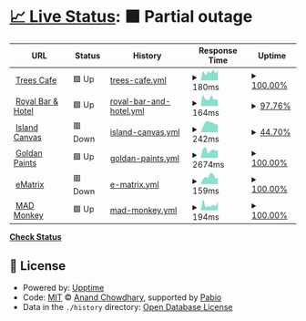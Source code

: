 # [📈 Live Status](https://status.hellodynamicbiz.com): <!--live status--> **🟧 Partial outage**

<!--start: status pages-->
<!-- This summary is generated by Upptime (https://github.com/upptime/upptime) -->
<!-- Do not edit this manually, your changes will be overwritten -->
<!-- prettier-ignore -->
| URL | Status | History | Response Time | Uptime |
| --- | ------ | ------- | ------------- | ------ |
| <img alt="" src="https://icons.duckduckgo.com/ip3/treescafekandy.com.ico" height="13"> [Trees Cafe](https://treescafekandy.com) | 🟩 Up | [trees-cafe.yml](https://github.com/dynamicbiz4/uptime/commits/HEAD/history/trees-cafe.yml) | <details><summary><img alt="Response time graph" src="./graphs/trees-cafe/response-time-week.png" height="20"> 180ms</summary><br><a href="https://status.hellodynamicbiz.com/history/trees-cafe"><img alt="Response time 173" src="https://img.shields.io/endpoint?url=https%3A%2F%2Fraw.githubusercontent.com%2Fdynamicbiz4%2Fuptime%2FHEAD%2Fapi%2Ftrees-cafe%2Fresponse-time.json"></a><br><a href="https://status.hellodynamicbiz.com/history/trees-cafe"><img alt="24-hour response time 219" src="https://img.shields.io/endpoint?url=https%3A%2F%2Fraw.githubusercontent.com%2Fdynamicbiz4%2Fuptime%2FHEAD%2Fapi%2Ftrees-cafe%2Fresponse-time-day.json"></a><br><a href="https://status.hellodynamicbiz.com/history/trees-cafe"><img alt="7-day response time 180" src="https://img.shields.io/endpoint?url=https%3A%2F%2Fraw.githubusercontent.com%2Fdynamicbiz4%2Fuptime%2FHEAD%2Fapi%2Ftrees-cafe%2Fresponse-time-week.json"></a><br><a href="https://status.hellodynamicbiz.com/history/trees-cafe"><img alt="30-day response time 174" src="https://img.shields.io/endpoint?url=https%3A%2F%2Fraw.githubusercontent.com%2Fdynamicbiz4%2Fuptime%2FHEAD%2Fapi%2Ftrees-cafe%2Fresponse-time-month.json"></a><br><a href="https://status.hellodynamicbiz.com/history/trees-cafe"><img alt="1-year response time 173" src="https://img.shields.io/endpoint?url=https%3A%2F%2Fraw.githubusercontent.com%2Fdynamicbiz4%2Fuptime%2FHEAD%2Fapi%2Ftrees-cafe%2Fresponse-time-year.json"></a></details> | <details><summary><a href="https://status.hellodynamicbiz.com/history/trees-cafe">100.00%</a></summary><a href="https://status.hellodynamicbiz.com/history/trees-cafe"><img alt="All-time uptime 100.00%" src="https://img.shields.io/endpoint?url=https%3A%2F%2Fraw.githubusercontent.com%2Fdynamicbiz4%2Fuptime%2FHEAD%2Fapi%2Ftrees-cafe%2Fuptime.json"></a><br><a href="https://status.hellodynamicbiz.com/history/trees-cafe"><img alt="24-hour uptime 100.00%" src="https://img.shields.io/endpoint?url=https%3A%2F%2Fraw.githubusercontent.com%2Fdynamicbiz4%2Fuptime%2FHEAD%2Fapi%2Ftrees-cafe%2Fuptime-day.json"></a><br><a href="https://status.hellodynamicbiz.com/history/trees-cafe"><img alt="7-day uptime 100.00%" src="https://img.shields.io/endpoint?url=https%3A%2F%2Fraw.githubusercontent.com%2Fdynamicbiz4%2Fuptime%2FHEAD%2Fapi%2Ftrees-cafe%2Fuptime-week.json"></a><br><a href="https://status.hellodynamicbiz.com/history/trees-cafe"><img alt="30-day uptime 100.00%" src="https://img.shields.io/endpoint?url=https%3A%2F%2Fraw.githubusercontent.com%2Fdynamicbiz4%2Fuptime%2FHEAD%2Fapi%2Ftrees-cafe%2Fuptime-month.json"></a><br><a href="https://status.hellodynamicbiz.com/history/trees-cafe"><img alt="1-year uptime 100.00%" src="https://img.shields.io/endpoint?url=https%3A%2F%2Fraw.githubusercontent.com%2Fdynamicbiz4%2Fuptime%2FHEAD%2Fapi%2Ftrees-cafe%2Fuptime-year.json"></a></details>
| <img alt="" src="https://icons.duckduckgo.com/ip3/royalbarandhotel.com.ico" height="13"> [Royal Bar & Hotel](https://royalbarandhotel.com) | 🟩 Up | [royal-bar-and-hotel.yml](https://github.com/dynamicbiz4/uptime/commits/HEAD/history/royal-bar-and-hotel.yml) | <details><summary><img alt="Response time graph" src="./graphs/royal-bar-and-hotel/response-time-week.png" height="20"> 164ms</summary><br><a href="https://status.hellodynamicbiz.com/history/royal-bar-and-hotel"><img alt="Response time 167" src="https://img.shields.io/endpoint?url=https%3A%2F%2Fraw.githubusercontent.com%2Fdynamicbiz4%2Fuptime%2FHEAD%2Fapi%2Froyal-bar-and-hotel%2Fresponse-time.json"></a><br><a href="https://status.hellodynamicbiz.com/history/royal-bar-and-hotel"><img alt="24-hour response time 133" src="https://img.shields.io/endpoint?url=https%3A%2F%2Fraw.githubusercontent.com%2Fdynamicbiz4%2Fuptime%2FHEAD%2Fapi%2Froyal-bar-and-hotel%2Fresponse-time-day.json"></a><br><a href="https://status.hellodynamicbiz.com/history/royal-bar-and-hotel"><img alt="7-day response time 164" src="https://img.shields.io/endpoint?url=https%3A%2F%2Fraw.githubusercontent.com%2Fdynamicbiz4%2Fuptime%2FHEAD%2Fapi%2Froyal-bar-and-hotel%2Fresponse-time-week.json"></a><br><a href="https://status.hellodynamicbiz.com/history/royal-bar-and-hotel"><img alt="30-day response time 163" src="https://img.shields.io/endpoint?url=https%3A%2F%2Fraw.githubusercontent.com%2Fdynamicbiz4%2Fuptime%2FHEAD%2Fapi%2Froyal-bar-and-hotel%2Fresponse-time-month.json"></a><br><a href="https://status.hellodynamicbiz.com/history/royal-bar-and-hotel"><img alt="1-year response time 167" src="https://img.shields.io/endpoint?url=https%3A%2F%2Fraw.githubusercontent.com%2Fdynamicbiz4%2Fuptime%2FHEAD%2Fapi%2Froyal-bar-and-hotel%2Fresponse-time-year.json"></a></details> | <details><summary><a href="https://status.hellodynamicbiz.com/history/royal-bar-and-hotel">97.76%</a></summary><a href="https://status.hellodynamicbiz.com/history/royal-bar-and-hotel"><img alt="All-time uptime 99.78%" src="https://img.shields.io/endpoint?url=https%3A%2F%2Fraw.githubusercontent.com%2Fdynamicbiz4%2Fuptime%2FHEAD%2Fapi%2Froyal-bar-and-hotel%2Fuptime.json"></a><br><a href="https://status.hellodynamicbiz.com/history/royal-bar-and-hotel"><img alt="24-hour uptime 84.44%" src="https://img.shields.io/endpoint?url=https%3A%2F%2Fraw.githubusercontent.com%2Fdynamicbiz4%2Fuptime%2FHEAD%2Fapi%2Froyal-bar-and-hotel%2Fuptime-day.json"></a><br><a href="https://status.hellodynamicbiz.com/history/royal-bar-and-hotel"><img alt="7-day uptime 97.76%" src="https://img.shields.io/endpoint?url=https%3A%2F%2Fraw.githubusercontent.com%2Fdynamicbiz4%2Fuptime%2FHEAD%2Fapi%2Froyal-bar-and-hotel%2Fuptime-week.json"></a><br><a href="https://status.hellodynamicbiz.com/history/royal-bar-and-hotel"><img alt="30-day uptime 99.49%" src="https://img.shields.io/endpoint?url=https%3A%2F%2Fraw.githubusercontent.com%2Fdynamicbiz4%2Fuptime%2FHEAD%2Fapi%2Froyal-bar-and-hotel%2Fuptime-month.json"></a><br><a href="https://status.hellodynamicbiz.com/history/royal-bar-and-hotel"><img alt="1-year uptime 99.78%" src="https://img.shields.io/endpoint?url=https%3A%2F%2Fraw.githubusercontent.com%2Fdynamicbiz4%2Fuptime%2FHEAD%2Fapi%2Froyal-bar-and-hotel%2Fuptime-year.json"></a></details>
| <img alt="" src="https://icons.duckduckgo.com/ip3/island-canvas.com.ico" height="13"> [Island Canvas](https://island-canvas.com) | 🟥 Down | [island-canvas.yml](https://github.com/dynamicbiz4/uptime/commits/HEAD/history/island-canvas.yml) | <details><summary><img alt="Response time graph" src="./graphs/island-canvas/response-time-week.png" height="20"> 242ms</summary><br><a href="https://status.hellodynamicbiz.com/history/island-canvas"><img alt="Response time 347" src="https://img.shields.io/endpoint?url=https%3A%2F%2Fraw.githubusercontent.com%2Fdynamicbiz4%2Fuptime%2FHEAD%2Fapi%2Fisland-canvas%2Fresponse-time.json"></a><br><a href="https://status.hellodynamicbiz.com/history/island-canvas"><img alt="24-hour response time 0" src="https://img.shields.io/endpoint?url=https%3A%2F%2Fraw.githubusercontent.com%2Fdynamicbiz4%2Fuptime%2FHEAD%2Fapi%2Fisland-canvas%2Fresponse-time-day.json"></a><br><a href="https://status.hellodynamicbiz.com/history/island-canvas"><img alt="7-day response time 242" src="https://img.shields.io/endpoint?url=https%3A%2F%2Fraw.githubusercontent.com%2Fdynamicbiz4%2Fuptime%2FHEAD%2Fapi%2Fisland-canvas%2Fresponse-time-week.json"></a><br><a href="https://status.hellodynamicbiz.com/history/island-canvas"><img alt="30-day response time 356" src="https://img.shields.io/endpoint?url=https%3A%2F%2Fraw.githubusercontent.com%2Fdynamicbiz4%2Fuptime%2FHEAD%2Fapi%2Fisland-canvas%2Fresponse-time-month.json"></a><br><a href="https://status.hellodynamicbiz.com/history/island-canvas"><img alt="1-year response time 347" src="https://img.shields.io/endpoint?url=https%3A%2F%2Fraw.githubusercontent.com%2Fdynamicbiz4%2Fuptime%2FHEAD%2Fapi%2Fisland-canvas%2Fresponse-time-year.json"></a></details> | <details><summary><a href="https://status.hellodynamicbiz.com/history/island-canvas">44.70%</a></summary><a href="https://status.hellodynamicbiz.com/history/island-canvas"><img alt="All-time uptime 94.59%" src="https://img.shields.io/endpoint?url=https%3A%2F%2Fraw.githubusercontent.com%2Fdynamicbiz4%2Fuptime%2FHEAD%2Fapi%2Fisland-canvas%2Fuptime.json"></a><br><a href="https://status.hellodynamicbiz.com/history/island-canvas"><img alt="24-hour uptime 0.00%" src="https://img.shields.io/endpoint?url=https%3A%2F%2Fraw.githubusercontent.com%2Fdynamicbiz4%2Fuptime%2FHEAD%2Fapi%2Fisland-canvas%2Fuptime-day.json"></a><br><a href="https://status.hellodynamicbiz.com/history/island-canvas"><img alt="7-day uptime 44.70%" src="https://img.shields.io/endpoint?url=https%3A%2F%2Fraw.githubusercontent.com%2Fdynamicbiz4%2Fuptime%2FHEAD%2Fapi%2Fisland-canvas%2Fuptime-week.json"></a><br><a href="https://status.hellodynamicbiz.com/history/island-canvas"><img alt="30-day uptime 87.27%" src="https://img.shields.io/endpoint?url=https%3A%2F%2Fraw.githubusercontent.com%2Fdynamicbiz4%2Fuptime%2FHEAD%2Fapi%2Fisland-canvas%2Fuptime-month.json"></a><br><a href="https://status.hellodynamicbiz.com/history/island-canvas"><img alt="1-year uptime 94.59%" src="https://img.shields.io/endpoint?url=https%3A%2F%2Fraw.githubusercontent.com%2Fdynamicbiz4%2Fuptime%2FHEAD%2Fapi%2Fisland-canvas%2Fuptime-year.json"></a></details>
| <img alt="" src="https://icons.duckduckgo.com/ip3/www.goldenpaints.lk.ico" height="13"> [Goldan Paints](https://www.goldenpaints.lk) | 🟩 Up | [goldan-paints.yml](https://github.com/dynamicbiz4/uptime/commits/HEAD/history/goldan-paints.yml) | <details><summary><img alt="Response time graph" src="./graphs/goldan-paints/response-time-week.png" height="20"> 2674ms</summary><br><a href="https://status.hellodynamicbiz.com/history/goldan-paints"><img alt="Response time 1692" src="https://img.shields.io/endpoint?url=https%3A%2F%2Fraw.githubusercontent.com%2Fdynamicbiz4%2Fuptime%2FHEAD%2Fapi%2Fgoldan-paints%2Fresponse-time.json"></a><br><a href="https://status.hellodynamicbiz.com/history/goldan-paints"><img alt="24-hour response time 2573" src="https://img.shields.io/endpoint?url=https%3A%2F%2Fraw.githubusercontent.com%2Fdynamicbiz4%2Fuptime%2FHEAD%2Fapi%2Fgoldan-paints%2Fresponse-time-day.json"></a><br><a href="https://status.hellodynamicbiz.com/history/goldan-paints"><img alt="7-day response time 2674" src="https://img.shields.io/endpoint?url=https%3A%2F%2Fraw.githubusercontent.com%2Fdynamicbiz4%2Fuptime%2FHEAD%2Fapi%2Fgoldan-paints%2Fresponse-time-week.json"></a><br><a href="https://status.hellodynamicbiz.com/history/goldan-paints"><img alt="30-day response time 3236" src="https://img.shields.io/endpoint?url=https%3A%2F%2Fraw.githubusercontent.com%2Fdynamicbiz4%2Fuptime%2FHEAD%2Fapi%2Fgoldan-paints%2Fresponse-time-month.json"></a><br><a href="https://status.hellodynamicbiz.com/history/goldan-paints"><img alt="1-year response time 1692" src="https://img.shields.io/endpoint?url=https%3A%2F%2Fraw.githubusercontent.com%2Fdynamicbiz4%2Fuptime%2FHEAD%2Fapi%2Fgoldan-paints%2Fresponse-time-year.json"></a></details> | <details><summary><a href="https://status.hellodynamicbiz.com/history/goldan-paints">100.00%</a></summary><a href="https://status.hellodynamicbiz.com/history/goldan-paints"><img alt="All-time uptime 98.12%" src="https://img.shields.io/endpoint?url=https%3A%2F%2Fraw.githubusercontent.com%2Fdynamicbiz4%2Fuptime%2FHEAD%2Fapi%2Fgoldan-paints%2Fuptime.json"></a><br><a href="https://status.hellodynamicbiz.com/history/goldan-paints"><img alt="24-hour uptime 100.00%" src="https://img.shields.io/endpoint?url=https%3A%2F%2Fraw.githubusercontent.com%2Fdynamicbiz4%2Fuptime%2FHEAD%2Fapi%2Fgoldan-paints%2Fuptime-day.json"></a><br><a href="https://status.hellodynamicbiz.com/history/goldan-paints"><img alt="7-day uptime 100.00%" src="https://img.shields.io/endpoint?url=https%3A%2F%2Fraw.githubusercontent.com%2Fdynamicbiz4%2Fuptime%2FHEAD%2Fapi%2Fgoldan-paints%2Fuptime-week.json"></a><br><a href="https://status.hellodynamicbiz.com/history/goldan-paints"><img alt="30-day uptime 100.00%" src="https://img.shields.io/endpoint?url=https%3A%2F%2Fraw.githubusercontent.com%2Fdynamicbiz4%2Fuptime%2FHEAD%2Fapi%2Fgoldan-paints%2Fuptime-month.json"></a><br><a href="https://status.hellodynamicbiz.com/history/goldan-paints"><img alt="1-year uptime 98.12%" src="https://img.shields.io/endpoint?url=https%3A%2F%2Fraw.githubusercontent.com%2Fdynamicbiz4%2Fuptime%2FHEAD%2Fapi%2Fgoldan-paints%2Fuptime-year.json"></a></details>
| <img alt="" src="https://icons.duckduckgo.com/ip3/ematrixit.com.ico" height="13"> [eMatrix](https://ematrixit.com/) | 🟥 Down | [e-matrix.yml](https://github.com/dynamicbiz4/uptime/commits/HEAD/history/e-matrix.yml) | <details><summary><img alt="Response time graph" src="./graphs/e-matrix/response-time-week.png" height="20"> 159ms</summary><br><a href="https://status.hellodynamicbiz.com/history/e-matrix"><img alt="Response time 164" src="https://img.shields.io/endpoint?url=https%3A%2F%2Fraw.githubusercontent.com%2Fdynamicbiz4%2Fuptime%2FHEAD%2Fapi%2Fe-matrix%2Fresponse-time.json"></a><br><a href="https://status.hellodynamicbiz.com/history/e-matrix"><img alt="24-hour response time 132" src="https://img.shields.io/endpoint?url=https%3A%2F%2Fraw.githubusercontent.com%2Fdynamicbiz4%2Fuptime%2FHEAD%2Fapi%2Fe-matrix%2Fresponse-time-day.json"></a><br><a href="https://status.hellodynamicbiz.com/history/e-matrix"><img alt="7-day response time 159" src="https://img.shields.io/endpoint?url=https%3A%2F%2Fraw.githubusercontent.com%2Fdynamicbiz4%2Fuptime%2FHEAD%2Fapi%2Fe-matrix%2Fresponse-time-week.json"></a><br><a href="https://status.hellodynamicbiz.com/history/e-matrix"><img alt="30-day response time 168" src="https://img.shields.io/endpoint?url=https%3A%2F%2Fraw.githubusercontent.com%2Fdynamicbiz4%2Fuptime%2FHEAD%2Fapi%2Fe-matrix%2Fresponse-time-month.json"></a><br><a href="https://status.hellodynamicbiz.com/history/e-matrix"><img alt="1-year response time 164" src="https://img.shields.io/endpoint?url=https%3A%2F%2Fraw.githubusercontent.com%2Fdynamicbiz4%2Fuptime%2FHEAD%2Fapi%2Fe-matrix%2Fresponse-time-year.json"></a></details> | <details><summary><a href="https://status.hellodynamicbiz.com/history/e-matrix">100.00%</a></summary><a href="https://status.hellodynamicbiz.com/history/e-matrix"><img alt="All-time uptime 100.00%" src="https://img.shields.io/endpoint?url=https%3A%2F%2Fraw.githubusercontent.com%2Fdynamicbiz4%2Fuptime%2FHEAD%2Fapi%2Fe-matrix%2Fuptime.json"></a><br><a href="https://status.hellodynamicbiz.com/history/e-matrix"><img alt="24-hour uptime 99.99%" src="https://img.shields.io/endpoint?url=https%3A%2F%2Fraw.githubusercontent.com%2Fdynamicbiz4%2Fuptime%2FHEAD%2Fapi%2Fe-matrix%2Fuptime-day.json"></a><br><a href="https://status.hellodynamicbiz.com/history/e-matrix"><img alt="7-day uptime 100.00%" src="https://img.shields.io/endpoint?url=https%3A%2F%2Fraw.githubusercontent.com%2Fdynamicbiz4%2Fuptime%2FHEAD%2Fapi%2Fe-matrix%2Fuptime-week.json"></a><br><a href="https://status.hellodynamicbiz.com/history/e-matrix"><img alt="30-day uptime 100.00%" src="https://img.shields.io/endpoint?url=https%3A%2F%2Fraw.githubusercontent.com%2Fdynamicbiz4%2Fuptime%2FHEAD%2Fapi%2Fe-matrix%2Fuptime-month.json"></a><br><a href="https://status.hellodynamicbiz.com/history/e-matrix"><img alt="1-year uptime 100.00%" src="https://img.shields.io/endpoint?url=https%3A%2F%2Fraw.githubusercontent.com%2Fdynamicbiz4%2Fuptime%2FHEAD%2Fapi%2Fe-matrix%2Fuptime-year.json"></a></details>
| <img alt="" src="https://icons.duckduckgo.com/ip3/madmonkeystudio.com.au.ico" height="13"> [MAD Monkey](https://madmonkeystudio.com.au/) | 🟩 Up | [mad-monkey.yml](https://github.com/dynamicbiz4/uptime/commits/HEAD/history/mad-monkey.yml) | <details><summary><img alt="Response time graph" src="./graphs/mad-monkey/response-time-week.png" height="20"> 194ms</summary><br><a href="https://status.hellodynamicbiz.com/history/mad-monkey"><img alt="Response time 188" src="https://img.shields.io/endpoint?url=https%3A%2F%2Fraw.githubusercontent.com%2Fdynamicbiz4%2Fuptime%2FHEAD%2Fapi%2Fmad-monkey%2Fresponse-time.json"></a><br><a href="https://status.hellodynamicbiz.com/history/mad-monkey"><img alt="24-hour response time 288" src="https://img.shields.io/endpoint?url=https%3A%2F%2Fraw.githubusercontent.com%2Fdynamicbiz4%2Fuptime%2FHEAD%2Fapi%2Fmad-monkey%2Fresponse-time-day.json"></a><br><a href="https://status.hellodynamicbiz.com/history/mad-monkey"><img alt="7-day response time 194" src="https://img.shields.io/endpoint?url=https%3A%2F%2Fraw.githubusercontent.com%2Fdynamicbiz4%2Fuptime%2FHEAD%2Fapi%2Fmad-monkey%2Fresponse-time-week.json"></a><br><a href="https://status.hellodynamicbiz.com/history/mad-monkey"><img alt="30-day response time 177" src="https://img.shields.io/endpoint?url=https%3A%2F%2Fraw.githubusercontent.com%2Fdynamicbiz4%2Fuptime%2FHEAD%2Fapi%2Fmad-monkey%2Fresponse-time-month.json"></a><br><a href="https://status.hellodynamicbiz.com/history/mad-monkey"><img alt="1-year response time 188" src="https://img.shields.io/endpoint?url=https%3A%2F%2Fraw.githubusercontent.com%2Fdynamicbiz4%2Fuptime%2FHEAD%2Fapi%2Fmad-monkey%2Fresponse-time-year.json"></a></details> | <details><summary><a href="https://status.hellodynamicbiz.com/history/mad-monkey">100.00%</a></summary><a href="https://status.hellodynamicbiz.com/history/mad-monkey"><img alt="All-time uptime 100.00%" src="https://img.shields.io/endpoint?url=https%3A%2F%2Fraw.githubusercontent.com%2Fdynamicbiz4%2Fuptime%2FHEAD%2Fapi%2Fmad-monkey%2Fuptime.json"></a><br><a href="https://status.hellodynamicbiz.com/history/mad-monkey"><img alt="24-hour uptime 100.00%" src="https://img.shields.io/endpoint?url=https%3A%2F%2Fraw.githubusercontent.com%2Fdynamicbiz4%2Fuptime%2FHEAD%2Fapi%2Fmad-monkey%2Fuptime-day.json"></a><br><a href="https://status.hellodynamicbiz.com/history/mad-monkey"><img alt="7-day uptime 100.00%" src="https://img.shields.io/endpoint?url=https%3A%2F%2Fraw.githubusercontent.com%2Fdynamicbiz4%2Fuptime%2FHEAD%2Fapi%2Fmad-monkey%2Fuptime-week.json"></a><br><a href="https://status.hellodynamicbiz.com/history/mad-monkey"><img alt="30-day uptime 100.00%" src="https://img.shields.io/endpoint?url=https%3A%2F%2Fraw.githubusercontent.com%2Fdynamicbiz4%2Fuptime%2FHEAD%2Fapi%2Fmad-monkey%2Fuptime-month.json"></a><br><a href="https://status.hellodynamicbiz.com/history/mad-monkey"><img alt="1-year uptime 100.00%" src="https://img.shields.io/endpoint?url=https%3A%2F%2Fraw.githubusercontent.com%2Fdynamicbiz4%2Fuptime%2FHEAD%2Fapi%2Fmad-monkey%2Fuptime-year.json"></a></details>

<!--end: status pages-->

[**Check Status**](https://status.hellodynamicbiz.com)

## 📄 License

- Powered by: [Upptime](https://github.com/upptime/upptime)
- Code: [MIT](./LICENSE) © [Anand Chowdhary](https://anandchowdhary.com), supported by [Pabio](https://pabio.com)
- Data in the `./history` directory: [Open Database License](https://opendatacommons.org/licenses/odbl/1-0/)
